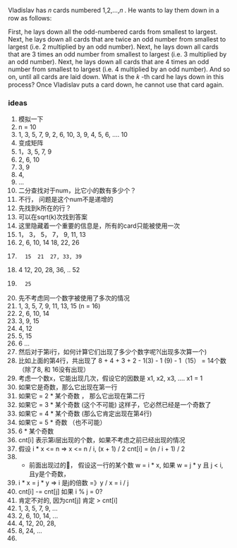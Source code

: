 Vladislav has 𝑛
 cards numbered 1,2,…,𝑛
. He wants to lay them down in a row as follows:

First, he lays down all the odd-numbered cards from smallest to largest.
Next, he lays down all cards that are twice an odd number from smallest to largest (i.e. 2
 multiplied by an odd number).
Next, he lays down all cards that are 3
 times an odd number from smallest to largest (i.e. 3
 multiplied by an odd number).
Next, he lays down all cards that are 4
 times an odd number from smallest to largest (i.e. 4
 multiplied by an odd number).
And so on, until all cards are laid down.
What is the 𝑘
-th card he lays down in this process? Once Vladislav puts a card down, he cannot use that card again.


### ideas
1. 模拟一下
2. n = 10
3. 1, 3, 5, 7, 9, 2, 6, 10, 3, 9, 4, 5, 6, .... 10
4. 变成矩阵 
5. 1，3, 5, 7, 9
6. 2, 6, 10
7. 3, 9
8. 4,
9. ...
10. 二分查找对于num，比它小的数有多少个？
11. 不行， 问题是这个num不是递增的
12. 先找到k所在的行？
13. 可以在sqrt(k)次找到答案
14. 这里隐藏着一个重要的信息是，所有的card只能被使用一次
15. 1， 3， 5， 7， 9, 11, 13
16. 2, 6, 10, 14 18, 22, 26
17.       15  21  27, 33, 39
18. 4  12, 20, 28, 36, .. 52
19.       25
20. 先不考虑同一个数字被使用了多次的情况
21. 1, 3, 5, 7, 9, 11, 13, 15  (n = 16)
22. 2, 6, 10, 14
23. 3, 9, 15
24. 4, 12 
25. 5, 15
26. 6 ...
27. 然后对于第i行，如何计算它们出现了多少个数字呢?(出现多次算一个)
28. 比如上面的第4行，共出现了 8 + 4 + 3 + 2 - 1(3) - 1 (9) - 1（15） = 14个数 （除了8, 和 16没有出现）
29. 考虑一个数x，它能出现几次，假设它的因数是 x1, x2, x3, .... x1 = 1
30. 如果它是奇数，那么它出现在第一行
31. 如果它 = 2 * 某个奇数 ， 那么它出现在第二行
32. 如果它 = 3 * 某个奇数 (这个不可能) 这样子，它必然已经是一个奇数了 
33. 如果它 = 4 * 某个奇数 (那么它肯定出现在第4行)
34. 如果它 = 5 * 奇数 （也不可能）
35. 6 * 某个奇数  
36. cnt[i] 表示第i层出现的个数，如果不考虑之前已经出现的情况 
37. 假设 i * x <= n => x <= n / i, (x + 1) / 2  cnt[i] = (n / i + 1) / 2
38. - 前面出现过的📖， 假设这一行的某个数 w = i * x, 如果 w = j * y 且 j < i, 且y是个奇数，
39. i * x = j * y => i 是j的倍数 =》y / x = i / j
40. cnt[i] -= cnt[j] 如果 i % j = 0?
41. 肯定不对的, 因为cnt[j] 肯定 > cnt[i]
42. 1, 3, 5, 7, 9, ...
43. 2, 6, 10, 14, ...
44. 4, 12, 20, 28, 
45. 8, 24, ...
46. 
